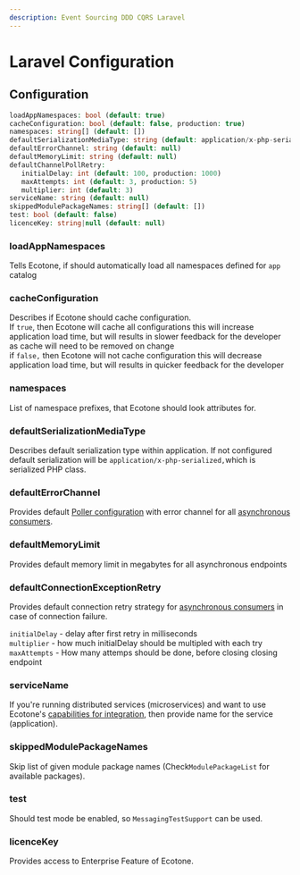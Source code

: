 ```yaml
---
description: Event Sourcing DDD CQRS Laravel
---
```


# Laravel Configuration

## Configuration

```php
loadAppNamespaces: bool (default: true)
cacheConfiguration: bool (default: false, production: true)
namespaces: string[] (default: [])
defaultSerializationMediaType: string (default: application/x-php-serialized) [application/json, application/xml]
defaultErrorChannel: string (default: null)
defaultMemoryLimit: string (default: null)
defaultChannelPollRetry: 
   initialDelay: int (default: 100, production: 1000)
   maxAttempts: int (default: 3, production: 5)
   multiplier: int (default: 3)
serviceName: string (default: null)
skippedModulePackageNames: string[] (default: [])
test: bool (default: false)
licenceKey: string|null (default: null)
```

### loadAppNamespaces

Tells Ecotone, if should automatically load all namespaces defined for `app` catalog

### cacheConfiguration

Describes if Ecotone should cache configuration. \
If `true`, then Ecotone will cache all configurations this will increase application load time, but will results in slower feedback for the developer as cache will need to be removed on change\
if `false,` then Ecotone will not cache configuration this will decrease application load time, but will results in quicker feedback for the developer

### namespaces

List of namespace prefixes, that Ecotone should look attributes for.

### defaultSerializationMediaType

Describes default serialization type within application. If not configured default serialization will be `application/x-php-serialized,`which is serialized PHP class.

### defaultErrorChannel

Provides default [Poller configuration](../../modelling/asynchronous-handling/scheduling.md#polling-metadata) with error channel for all [asynchronous consumers](../../messaging/messaging-concepts/consumer.md#polling-consumer).

### defaultMemoryLimit

Provides default memory limit in megabytes for all asynchronous endpoints

### defaultConnectionExceptionRetry

Provides default connection retry strategy for [asynchronous consumers](../../messaging/messaging-concepts/consumer.md#polling-consumer) in case of connection failure.&#x20;

`initialDelay` - delay after first retry in milliseconds\
`multiplier` - how much initialDelay should be multipled with each try\
`maxAttempts` - How many attemps should be done, before closing closing endpoint

### serviceName

If you're running distributed services (microservices) and want to use Ecotone's [capabilities for integration](../../modelling/microservices-php/), then provide name for the service (application).&#x20;

### skippedModulePackageNames

Skip list of given module package names (Check`ModulePackageList` for available packages).

### test

Should test mode be enabled, so `MessagingTestSupport` can be used.

### licenceKey

Provides access to Enterprise Feature of Ecotone.

